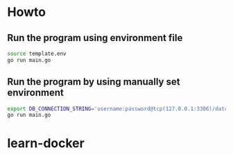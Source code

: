 # Howto

## Run the program using environment file

```bash
source template.env
go run main.go
```

## Run the program by using manually set environment

```bash
export DB_CONNECTION_STRING='username:password@tcp(127.0.0.1:3306)/database_name?charset=utf8&parseTime=True&loc=Local'
go run main.go
```
# learn-docker
